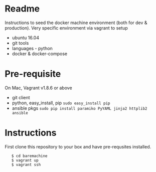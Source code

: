 # Readme
Instructions to seed the docker machine environment (both for dev & production).  Very specific environment via vagrant to setup

   * ubuntu 16.04
   * git tools
   * languages - python
   * docker & docker-compose

# Pre-requisite
On Mac, Vagrant v1.8.6 or above

   * git client
   * python, easy_install, pip `sudo easy_install pip`
   * ansible pkgs `sudo pip install paramiko PyYAML jinja2 httplib2 ansible`

# Instructions
First clone this repository to your box and have pre-requsites installed.

```
   $ cd baremachine
   $ vagrant up
   $ vagrant ssh
```


